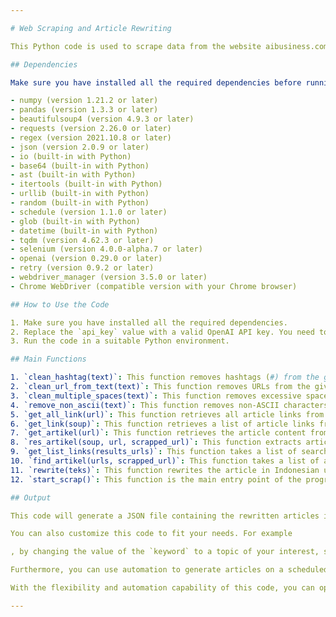 ```yaml
---

# Web Scraping and Article Rewriting

This Python code is used to scrape data from the website aibusiness.com. It includes functions for text cleaning and manipulation, as well as using the OpenAI model to rewrite articles in Indonesian.

## Dependencies

Make sure you have installed all the required dependencies before running this code. The following dependencies are needed:

- numpy (version 1.21.2 or later)
- pandas (version 1.3.3 or later)
- beautifulsoup4 (version 4.9.3 or later)
- requests (version 2.26.0 or later)
- regex (version 2021.10.8 or later)
- json (version 2.0.9 or later)
- io (built-in with Python)
- base64 (built-in with Python)
- ast (built-in with Python)
- itertools (built-in with Python)
- urllib (built-in with Python)
- random (built-in with Python)
- schedule (version 1.1.0 or later)
- glob (built-in with Python)
- datetime (built-in with Python)
- tqdm (version 4.62.3 or later)
- selenium (version 4.0.0-alpha.7 or later)
- openai (version 0.29.0 or later)
- retry (version 0.9.2 or later)
- webdriver_manager (version 3.5.0 or later)
- Chrome WebDriver (compatible version with your Chrome browser)

## How to Use the Code

1. Make sure you have installed all the required dependencies.
2. Replace the `api_key` value with a valid OpenAI API key. You need to sign up with OpenAI to obtain an API key.
3. Run the code in a suitable Python environment.

## Main Functions

1. `clean_hashtag(text)`: This function removes hashtags (#) from the given text.
2. `clean_url_from_text(text)`: This function removes URLs from the given text.
3. `clean_multiple_spaces(text)`: This function removes excessive spaces from the given text.
4. `remove_non_ascii(text)`: This function removes non-ASCII characters from the given text.
5. `get_all_link(url)`: This function retrieves all article links from the given URL using Selenium and BeautifulSoup.
6. `get_link(soup)`: This function retrieves a list of article links from the BeautifulSoup object.
7. `get_artikel(url)`: This function retrieves the article content from the given URL using Selenium and BeautifulSoup.
8. `res_artikel(soup, url, scrapped_url)`: This function extracts article information from the BeautifulSoup object and returns it as a dictionary.
9. `get_list_links(results_urls)`: This function takes a list of search result URLs and returns a list of article links.
10. `find_artikel(urls, scrapped_url)`: This function takes a list of article links and a list of previously scraped URLs and returns a list of article links that have not been scraped before.
11. `rewrite(teks)`: This function rewrites the article in Indonesian using the OpenAI model.
12. `start_scrap()`: This function is the main entry point of the program. It runs the scraping and article rewriting process.

## Output

This code will generate a JSON file containing the rewritten articles in Indonesian. Each article will have information such as title, date, URL, source, and content. The JSON file can be used for further purposes, such as analysis or publication.

You can also customize this code to fit your needs. For example

, by changing the value of the `keyword` to a topic of your interest, such as fashion, food, or other topics, you will get relevant articles based on your interest. Each time the code is run, one article will be generated in JSON format, which you can use for various purposes.

Furthermore, you can use automation to generate articles on a scheduled basis. For example, you can run this program automatically every day using cron jobs, schedulers, or similar tools. This way, you can upload new content automatically every day without having to do manual tasks.

With the flexibility and automation capability of this code, you can optimize your time and resources in producing quality articles according to your needs.

---
```

